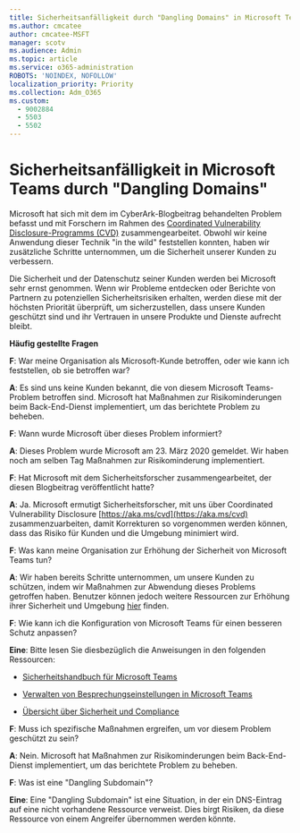 ```yaml
---
title: Sicherheitsanfälligkeit durch "Dangling Domains" in Microsoft Teams
ms.author: cmcatee
author: cmcatee-MSFT
manager: scotv
ms.audience: Admin
ms.topic: article
ms.service: o365-administration
ROBOTS: 'NOINDEX, NOFOLLOW'
localization_priority: Priority
ms.collection: Adm_O365
ms.custom:
  - 9002884
  - 5503
  - 5502
---
```


# <a name="microsoft-teams-dangling-domain-vulnerability"></a>Sicherheitsanfälligkeit in Microsoft Teams durch "Dangling Domains"

Microsoft hat sich mit dem im CyberArk-Blogbeitrag behandelten Problem befasst und mit Forschern im Rahmen des [Coordinated Vulnerability Disclosure-Programms (CVD)](https://aka.ms/cvd) zusammengearbeitet. Obwohl wir keine Anwendung dieser Technik "in the wild" feststellen konnten, haben wir zusätzliche Schritte unternommen, um die Sicherheit unserer Kunden zu verbessern.

Die Sicherheit und der Datenschutz seiner Kunden werden bei Microsoft sehr ernst genommen. Wenn wir Probleme entdecken oder Berichte von Partnern zu potenziellen Sicherheitsrisiken erhalten, werden diese mit der höchsten Priorität überprüft, um sicherzustellen, dass unsere Kunden geschützt sind und ihr Vertrauen in unsere Produkte und Dienste aufrecht bleibt.

**Häufig gestellte Fragen**

**F**: War meine Organisation als Microsoft-Kunde betroffen, oder wie kann ich feststellen, ob sie betroffen war?

**A**: Es sind uns keine Kunden bekannt, die von diesem Microsoft Teams-Problem betroffen sind. Microsoft hat Maßnahmen zur Risikominderungen beim Back-End-Dienst implementiert, um das berichtete Problem zu beheben.

**F**: Wann wurde Microsoft über dieses Problem informiert?

**A**: Dieses Problem wurde Microsoft am 23. März 2020 gemeldet. Wir haben noch am selben Tag Maßnahmen zur Risikominderung implementiert.

**F**: Hat Microsoft mit dem Sicherheitsforscher zusammengearbeitet, der diesen Blogbeitrag veröffentlicht hatte?

**A**: Ja. Microsoft ermutigt Sicherheitsforscher, mit uns über Coordinated Vulnerability Disclosure [https://aka.ms/cvd](https://aka.ms/cvd) zusammenzuarbeiten, damit Korrekturen so vorgenommen werden können, dass das Risiko für Kunden und die Umgebung minimiert wird.  

**F**: Was kann meine Organisation zur Erhöhung der Sicherheit von Microsoft Teams tun?  

**A**: Wir haben bereits Schritte unternommen, um unsere Kunden zu schützen, indem wir Maßnahmen zur Abwendung dieses Problems getroffen haben. Benutzer können jedoch weitere Ressourcen zur Erhöhung ihrer Sicherheit und Umgebung [hier](https://www.microsoft.com/microsoft-365/blog/2020/04/06/it-professionals-privacy-security-microsoft-teams/) finden.  

**F**: Wie kann ich die Konfiguration von Microsoft Teams für einen besseren Schutz anpassen?

**Eine**: Bitte lesen Sie diesbezüglich die Anweisungen in den folgenden Ressourcen: 

- [Sicherheitshandbuch für Microsoft Teams](https://docs.microsoft.com/microsoftteams/teams-security-guide)

- [Verwalten von Besprechungseinstellungen in Microsoft Teams](https://docs.microsoft.com/microsoftteams/meeting-settings-in-teams)

- [Übersicht über Sicherheit und Compliance](https://docs.microsoft.com/microsoftteams/security-compliance-overview)

**F**: Muss ich spezifische Maßnahmen ergreifen, um vor diesem Problem geschützt zu sein?

**A**: Nein. Microsoft hat Maßnahmen zur Risikominderungen beim Back-End-Dienst implementiert, um das berichtete Problem zu beheben.

**F**: Was ist eine "Dangling Subdomain"?

**Eine**: Eine "Dangling Subdomain" ist eine Situation, in der ein DNS-Eintrag auf eine nicht vorhandene Ressource verweist.  Dies birgt Risiken, da diese Ressource von einem Angreifer übernommen werden könnte.
